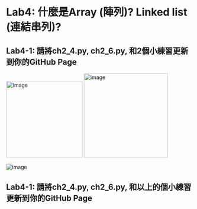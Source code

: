 # Lab4: 什麼是Array (陣列)? Linked list (連結串列)? 


## Lab4-1: 請將ch2_4.py, ch2_6.py, 和2個小練習更新到你的GitHub Page

<img width="206" alt="image" src="https://user-images.githubusercontent.com/89304181/160246522-b5e95f89-05d1-4e23-b4c7-1f86bc2f27ff.png">

<img width="227" alt="image" src="https://user-images.githubusercontent.com/89304181/160246564-cb925375-f2da-4fc9-aeaa-9fc28a1441f4.png">

![image](https://user-images.githubusercontent.com/89304181/160246605-25913fb7-884f-45ca-8d1f-41e4d141e739.png)


## Lab4-1: 請將ch2_4.py, ch2_6.py, 和以上的個小練習更新到你的GitHub Page
